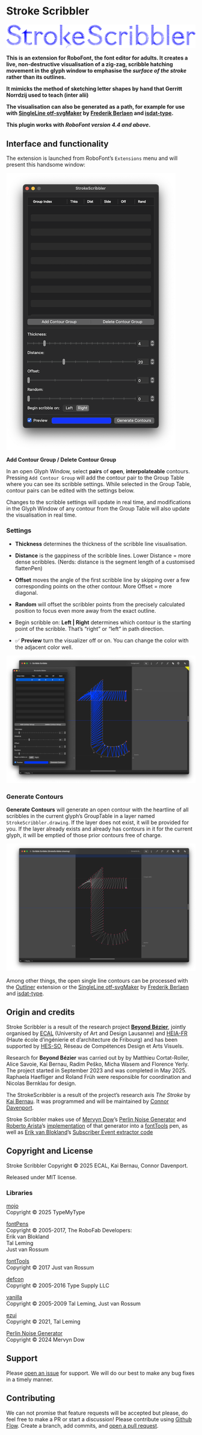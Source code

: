 # Stroke Scribbler

![Behold the welcoming header image](assets/images/header.png)

**This is an extension for RoboFont, the font editor for adults. It creates a live, non-destructive visualisation of a zig-zag, scribble hatching movement in the glyph window to emphasise the *surface of the stroke* rather than its outlines.**

**It mimicks the method of sketching letter shapes by hand that Gerritt Norrdzij used to teach (inter alii)**

**The visualisation can also be generated as a path, for example for use with [SingleLine otf-svgMaker](https://github.com/isdat-type/SingleLine_otf-svgMaker) by [Frederik Berlaen](https://github.com/typemytype) and [isdat-type](https://github.com/isdat-type).**

**This plugin works with *RoboFont version 4.4 and above*.**



## Interface and functionality


The extension is launched from RoboFont’s `Extensions` menu and will present this handsome window:

![Behold the Stroke Scribbler palette](assets/images/palette.png)

**Add Contour Group / Delete Contour Group**

In an open Glyph Window, select **pairs** of **open**, **interpolateable** contours. Pressing `Add Contour Group` will add the contour pair to the Group Table where you can see its scribble settings. While selected in the Group Table, contour pairs can be edited with the settings below. 

Changes to the scribble settings will update in real time, and modifications in the Glyph Window of any contour from the Group Table will also update the visualisation in real time.



### Settings

- **Thickness** determines the thickness of the scribble line visualisation.
- **Distance** is the gappiness of the scribble lines. Lower Distance = more dense scribbles. (Nerds: distance is the segment length of a customised flattenPen)
- **Offset** moves the angle of the first scribble line by skipping over a few corresponding points on the other contour. More Offset = more diagonal.
- **Random** will offset the scribbler points from the precisely calculated position to focus even more away from the exact outline.
- Begin scribble on: 	**Left | Right** determines which contour is the starting point of the scribble. That’s “right” or “left” in path direction.

- ✅ **Preview** turn the visualizer off or on. You can change the color with the adjacent color well.

![Behold the Preview](assets/images/preview.png)

### Generate Contours

**Generate Contours** will generate an open contour with the heartline of all scribbles in the current glyph’s GroupTable in a layer named `StrokeScribbler.drawing`. If the layer does not exist, it will be provided for you. If the layer already exists and already has contours in it for the current glyph, it will be emptied of those prior contours free of charge.

![Behold the Outline](assets/images/outline.png)



Among other things, the open single line contours can be processed with the [Outliner](https://github.com/typemytype/outlinerRoboFontExtension) extension or the [SingleLine otf-svgMaker](https://github.com/isdat-type/SingleLine_otf-svgMaker) by [Frederik Berlaen](https://github.com/typemytype) and [isdat-type](https://github.com/isdat-type).


## Origin and credits

Stroke Scribbler is a result of the research project **[Beyond Bézier](https://beyondbezier.ch)**, jointly organised by [ECAL](https://ecal.ch/) (University of Art and Design Lausanne) and [HEIA-FR](https://www.heia-fr.ch/) (Haute école d’ingénierie et d’architecture de Fribourg) and has been supported by [HES-SO](https://www.hes-so.ch/accueil), Réseau de Compétences Design et Arts Visuels.

Research for **Beyond Bézier** was carried out by by Matthieu Cortat-Roller, Alice Savoie, Kai Bernau, Radim Peško, Micha Wasem and Florence Yerly. The project started in September 2023 and was completed in May 2025. Raphaela Haefliger and Roland Früh were responsible for coordination and Nicolas Bernklau for design.

The StrokeScribbler is a result of the project’s research axis *The Stroke* by [Kai Bernau](https://kaibernau.com). It was programmed and will be maintained by [Connor Davenport](https://connordavenport.com). 

Stroke Scribbler makes use of [Mervyn Dow](https://gist.github.com/eevee)’s [Perlin Noise Generator](https://gist.github.com/eevee/26f547457522755cb1fb8739d0ea89a1) and [Roberto Arista](https://gist.github.com/roberto-arista)’s [implementation](https://discord.com/channels/1052516637489766411/1205447799651434496/1205516038549016626) of that generator into a [fontTools](https://github.com/fonttools/fonttools) pen, as well as [Erik van Blokland]()’s [Subscriber Event extractor code](https://github.com/LettError/longboardRoboFontExtension/blob/b2435510549883573b0268eaff28adc5f3a979c5/source/lib/longboard.py#L1374C1-L1394C15)


## Copyright and License

Stroke Scribbler Copyright © 2025 ECAL, Kai Bernau, Connor Davenport.

Released under MIT license.


### Libraries

[mojo](https://www.robofont.com/documentation/reference/mojo/)  
Copyright © 2025 TypeMyType  

[fontPens](https://github.com/robotools/fontPens)  
Copyright © 2005-2017, The RoboFab Developers:  
Erik van Blokland  
Tal Leming  
Just van Rossum  

[fontTools](https://github.com/fonttools/fonttools)  
Copyright © 2017 Just van Rossum

[defcon](https://github.com/robotools/defcon)  
Copyright © 2005-2016 Type Supply LLC

[vanilla](https://github.com/robotools/vanilla)  
Copyright © 2005-2009 Tal Leming, Just van Rossum

[ezui](https://typesupply.github.io/ezui/)  
Copyright © 2021, Tal Leming

[Perlin Noise Generator](https://gist.github.com/eevee/26f547457522755cb1fb8739d0ea89a1)  
Copyright © 2024 Mervyn Dow  


## Support

Please [open an issue](https://github.com/ECAL-Beyond-Bezier/StrokeScribbler/issues/new) for support. We will do our best to make any bug fixes in a timely manner.

## Contributing

We can not promise that feature requests will be accepted but please, do feel free to make a PR or start a discussion!
Please contribute using [Github Flow](https://guides.github.com/introduction/flow/). Create a branch, add commits, and [open a pull request](https://github.com/fraction/readme-boilerplate/compare/).  







